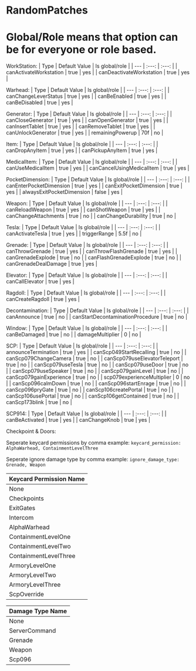 # RandomPatches


# Global/Role means that option can be for everyone or role based.

WorkStation:
| Type | Default Value | Is global/role |
| --- | :---: | :---: |
| canActivateWorkstation   | true | yes |
| canDeactivateWorkstation | true | yes |

Warhead:
| Type | Default Value | Is global/role |
| --- | :---: | :---: |
| canChangeLeverStatus   | true | yes |
| canBeEnabled | true | yes |
| canBeDisabled | true | yes |

Generator:
| Type | Default Value | Is global/role |
| --- | :---: | :---: |
| canCloseGenerator   | true | yes |
| canOpenGenerator | true | yes |
| canInsertTablet | true | yes |
| canRemoveTablet | true | yes |
| canUnlockGenerator | true | yes |
| remainingPowerup | 70f | no |

Item:
| Type | Default Value | Is global/role |
| --- | :---: | :---: |
| canDropAnyItem   | true | yes |
| canPickupAnyItem | true | yes |

MedicalItem:
| Type | Default Value | Is global/role |
| --- | :---: | :---: |
| canUseMedicalItem   | true | yes |
| canCancelUsingMedicalItem | true | yes |

PocketDimension:
| Type | Default Value | Is global/role |
| --- | :---: | :---: |
| canEnterPocketDimension   | true | yes |
| canExitPocketDimension | true | yes |
| alwaysExitPocketDimension | false | yes |

Weapon:
| Type | Default Value | Is global/role |
| --- | :---: | :---: |
| canReloadWeapon   | true | yes |
| canShotWeapon | true | yes |
| canChangeAttachments | true | no |
| canChangeDurability | true | no |

Tesla:
| Type | Default Value | Is global/role |
| --- | :---: | :---: |
| canActivateTesla   | true | yes |
| triggerRange | 5.5f | no |

Grenade:
| Type | Default Value | Is global/role |
| --- | :---: | :---: |
| canThrowGrenade   | true | yes |
| canThrowFlashGrenade | true | yes |
| canGrenadeExplode | true | no |
| canFlashGrenadeExplode | true | no |
| canGrenadeDealDamage | true | yes |

Elevator:
| Type | Default Value | Is global/role |
| --- | :---: | :---: |
| canCallElevator   | true | yes |

Ragdoll:
| Type | Default Value | Is global/role |
| --- | :---: | :---: |
| canCreateRagdoll   | true | yes |

Decontamination:
| Type | Default Value | Is global/role |
| --- | :---: | :---: |
| canAnnounce   | true | no |
| canStartDecontaminationProcedure   | true | no |

Window:
| Type | Default Value | Is global/role |
| --- | :---: | :---: |
| canBeDamaged   | true | no |
| damageMultiplier   | 0 | no |

SCP:
| Type | Default Value | Is global/role |
| --- | :---: | :---: |
| announceTermination   | true | yes |
| canScp049StartRecalling   | true | no |
| canScp079ChangeCamera   | true | no |
| canScp079useElevatorTeleport   | true | no |
| canScp079useTesla   | true | no |
| canScp079useDoor   | true | no |
| canScp079useSpeaker   | true | no |
| canScp079gainLevel   | true | no |
| canScp079gainExperience   | true | no |
| scp079experienceMultiplier   | 0 | no |
| canScp096calmDown   | true | no |
| canScp096startEnrage   | true | no |
| canScp096pryGate   | true | no |
| canScp106createPortal   | true | no |
| canScp106usePortal   | true | no |
| canScp106getContained   | true | no |
| canScp173blink   | true | no |

SCP914:
| Type | Default Value | Is global/role |
| --- | :---: | :---: |
| canBeActivated   | true | yes |
| canChangeKnob   | true | yes |

Checkpoint & Doors:

Seperate keycard permissions by comma example:
``
keycard_permission: AlphaWarhead, ContainmentLevelThree
``

Seperate ignore damage type by comma example:
``
ignore_damage_type: Grenade, Weapon
``

| Keycard Permission Name |
| --- |
| None |
| Checkpoints |
| ExitGates |
| Intercom |
| AlphaWarhead |
| ContainmentLevelOne |
| ContainmentLevelTwo |
| ContainmentLevelThree |
| ArmoryLevelOne |
| ArmoryLevelTwo |
| ArmoryLevelThree |
| ScpOverride |

| Damage Type Name |
| --- |
| None |
| ServerCommand |
| Grenade |
| Weapon |
| Scp096 |
